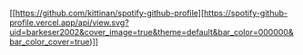 [[https://github.com/kittinan/spotify-github-profile][https://spotify-github-profile.vercel.app/api/view.svg?uid=barkeser2002&cover_image=true&theme=default&bar_color=000000&bar_color_cover=true)]]
